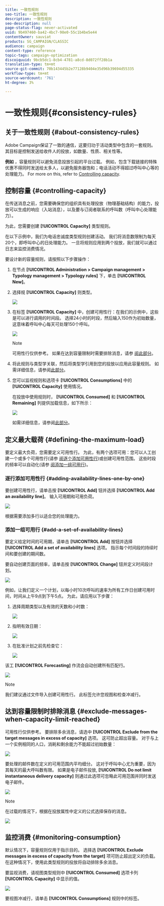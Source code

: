 ```yaml
---
title: 一致性规则
seo-title: 一致性规则
description: 一致性规则
seo-description: null
page-status-flag: never-activated
uuid: 9b497460-ba42-4bc7-98e0-55c1b4be5e44
contentOwner: sauviat
products: SG_CAMPAIGN/CLASSIC
audience: campaign
content-type: reference
topic-tags: campaign-optimization
discoiquuid: 9bcb5dc1-8cb4-4781-a8cd-8d072ff28b1a
translation-type: tm+mt
source-git-commit: 70b143445b2e77128b9404e35d96b39694d55335
workflow-type: tm+mt
source-wordcount: '761'
ht-degree: 3%

---
```



# 一致性规则{#consistency-rules}

## 关于一致性规则 {#about-consistency-rules}

Adobe Campaign保证了一致的通信，这要归功于活动类型中包含的一套规则。 其目标是控制发送给收件人的投放，如数量、性质、相关性等。

**例如** ，容量规则可以避免消息投放引起的平台过载。 例如，包含下载链接的特殊优惠不得同时发送给太多人，以避免服务器饱和；电话活动不得超过呼叫中心等的处理能力。 For more on this, refer to [Controlling capacity](#controlling-capacity).

## 控制容量 {#controlling-capacity}

在传送消息之前，您需要确保您的组织具有处理投放（物理基础结构）的能力，投放可以生成的响应（入站消息），以及要与订阅者联系的呼叫数（呼叫中心处理能力）。

为此，您需要创建 **[!UICONTROL Capacity]** 类型规则。

在以下示例中，我们为电话忠诚度类型规则创建活动。 我们将消息数限制为每天20个，即呼叫中心的日处理能力。 一旦将规则应用到两个投放，我们就可以通过日志来监控消费情况。

要设计新的容量规则，请按照以下步骤操作：

1. 在节点 **[!UICONTROL Administration > Campaign management > Typology management > Typology rules]** 下，单击 **[!UICONTROL New]**。
1. 选择规 **[!UICONTROL Capacity]** 则类型。

   ![](assets/campaign_opt_create_capacity_01.png)

1. 在标签 **[!UICONTROL Capacity]** 中，创建可用性行：在我们的示例中，这些是可以进行调用的时间段。 选择24小时的时段，然后输入150作为初始数量，这意味着呼叫中心每天可处理150个呼叫。

   ![](assets/campaign_opt_create_capacity_02.png)

   >[!NOTE]
   >
   >可用性行仅供参考。 如果在达到容量限制时需要排除消息，请参 [阅此部分](#exclude-messages-when-capacity-limit-reached)。

1. 将此规则与类型学关联，然后将类型学引用到您的投放以应用此容量规则。 如需详细信息，请参阅[此部分](../../campaign/using/applying-rules.md#applying-a-typology-to-a-delivery)。
1. 您可以监视规则和选项卡 **[!UICONTROL Consumptions]** 中的 **[!UICONTROL Capacity]** 使用情况。

   在投放中使用规则时， **[!UICONTROL Consumed]** 和 **[!UICONTROL Remaining]** 列提供加载信息，如下所示：

   ![](assets/campaign_opt_create_capacity_03.png)

   如需详细信息，请参阅[此部分](#monitoring-consumption)。

## 定义最大载荷 {#defining-the-maximum-load}

要定义最大负荷，您需要定义可用性行。 为此，有两个选项可用：您可以人工创建一个或多个可用性行(请参 [阅逐个添加可用性行](#adding-availability-lines-one-by-one))或创建可用性范围。 这些时段的频率可以自动化(请参 [阅添加一组可用行](#add-a-set-of-availability-lines))。

### 逐行添加可用性行 {#adding-availability-lines-one-by-one}

要创建可用性行，请单击按 **[!UICONTROL Add]** 钮并选择 **[!UICONTROL Add an availability line]**。 输入可用期和可用负荷。

![](assets/campaign_opt_create_capacity_02.png)

根据需要添加多行以适合您的处理能力。

### 添加一组可用行 {#add-a-set-of-availability-lines}

要定义给定时间的可用期，请单击 **[!UICONTROL Add]** 按钮并选择 **[!UICONTROL Add a set of availability lines]** 选项。 指示每个时间段的持续时间和要创建的期间数。

要自动创建页面的频率，请单击按 **[!UICONTROL Change]** 钮并定义时间段计划。

![](assets/campaign_opt_create_capacity_07.png)

例如，让我们定义一个计划，以每小时10次呼叫的速率为所有工作日创建可用时间，时间从上午9点到下午5点。 为此，请应用以下步骤：

1. 选择周期类型以及有效的天数和小时数：

   ![](assets/campaign_opt_create_capacity_08.png)

1. 指明有效日期：

   ![](assets/campaign_opt_create_capacity_09.png)

1. 在批准计划之前先检查它：

   ![](assets/campaign_opt_create_capacity_10.png)

该工 **[!UICONTROL Forecasting]** 作流会自动创建所有匹配行。

![](assets/campaign_opt_create_capacity_12.png)

>[!NOTE]
>
>我们建议通过文件导入创建可用性行。 此标签允许您视图和检查冲减行。

## 达到容量限制时排除消息 {#exclude-messages-when-capacity-limit-reached}

可用性行仅供参考。 要排除多余消息，请选中 **[!UICONTROL Exclude from the target messages in excess of capacity]** 选项。 这可防止超出容量。 对于与上一个实例相同的人口，消耗和剩余能力不能超过初始数量：

![](assets/campaign_opt_create_capacity_04.png)

要处理的邮件数在定义的可用范围内平均细分。 这对于呼叫中心尤为重要，因为其每天的最大呼叫数有限。 如果是电子邮件投放, **[!UICONTROL Do not limit instantaneous delivery capacity]** 则通过此选项可忽略此可用范围并同时发送电子邮件。

![](assets/campaign_opt_create_capacity_05.png)

>[!NOTE]
>
>在过载的情况下，根据在投放属性中定义的公式选择保存的消息。

![](assets/campaign_opt_create_capacity_06.png)

## 监控消费 {#monitoring-consumption}

默认情况下，容量规则仅用于指示目的。 选择选 **[!UICONTROL Exclude messages in excess of capacity from the target]** 项可防止超出定义的负载。 在这种情况下，使用此类型规则的投放将自动排除多余消息。

要监视消费，请视图类型规则中 **[!UICONTROL Consumed]** 选项卡列 **[!UICONTROL Capacity]** 中显示的值。

![](assets/campaign_opt_create_capacity_04.png)

要视图冲减行，请单击 **[!UICONTROL Consumptions]** 规则中的标签。
